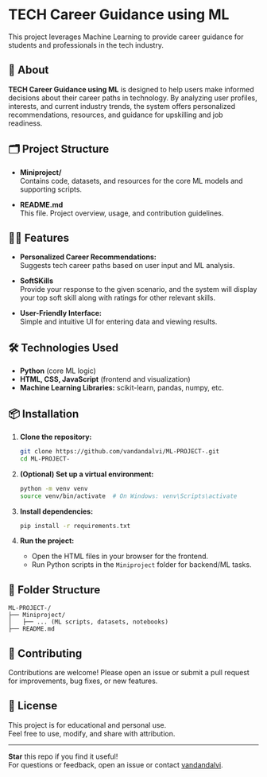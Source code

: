 # TECH Career Guidance using ML

This project leverages Machine Learning to provide career guidance for students and professionals in the tech industry.

## 🚀 About

**TECH Career Guidance using ML** is designed to help users make informed decisions about their career paths in technology. By analyzing user profiles, interests, and current industry trends, the system offers personalized recommendations, resources, and guidance for upskilling and job readiness.

## 🗂️ Project Structure

- **Miniproject/**  
  Contains code, datasets, and resources for the core ML models and supporting scripts.

- **README.md**  
  This file. Project overview, usage, and contribution guidelines.

## 🧑‍💻 Features

- **Personalized Career Recommendations:**  
  Suggests tech career paths based on user input and ML analysis.

- **SoftSKills**  
  Provide your response to the given scenario, and the system will display your top soft skill along with ratings for other relevant skills.

- **User-Friendly Interface:**  
  Simple and intuitive UI for entering data and viewing results.

## 🛠️ Technologies Used

- **Python** (core ML logic)
- **HTML, CSS, JavaScript** (frontend and visualization)
- **Machine Learning Libraries:** scikit-learn, pandas, numpy, etc.

## 📦 Installation

1. **Clone the repository:**
   ```bash
   git clone https://github.com/vandandalvi/ML-PROJECT-.git
   cd ML-PROJECT-
   ```

2. **(Optional) Set up a virtual environment:**
   ```bash
   python -m venv venv
   source venv/bin/activate  # On Windows: venv\Scripts\activate
   ```

3. **Install dependencies:**
   ```bash
   pip install -r requirements.txt
   ```

4. **Run the project:**
   - Open the HTML files in your browser for the frontend.
   - Run Python scripts in the `Miniproject` folder for backend/ML tasks.

## 📁 Folder Structure

```
ML-PROJECT-/
├── Miniproject/
│   ├── ... (ML scripts, datasets, notebooks)
├── README.md
```

## 🤝 Contributing

Contributions are welcome! Please open an issue or submit a pull request for improvements, bug fixes, or new features.

## 📄 License

This project is for educational and personal use.  
Feel free to use, modify, and share with attribution.

---

**Star** this repo if you find it useful!  
For questions or feedback, open an issue or contact [vandandalvi](https://github.com/vandandalvi). 
